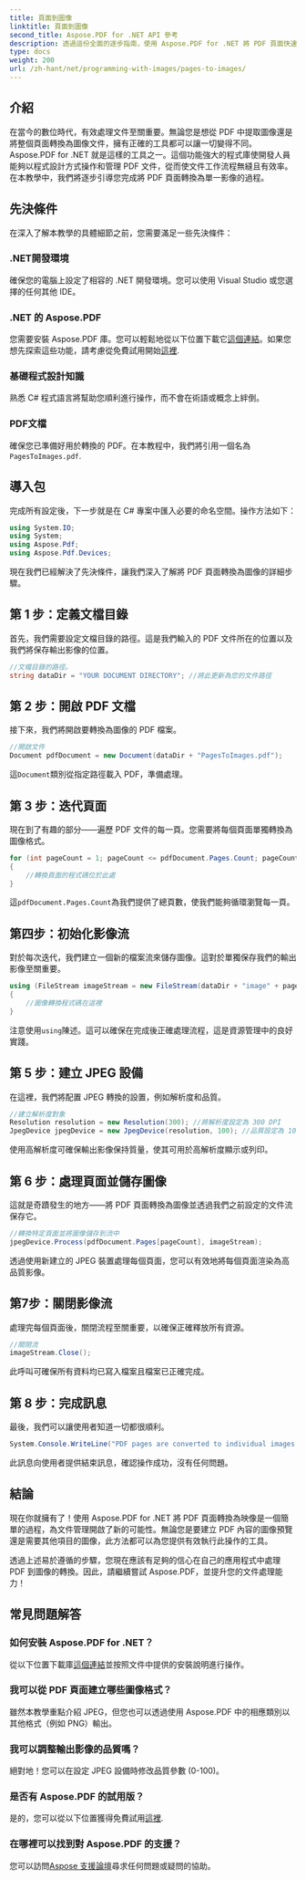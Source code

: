 ```yaml
---
title: 頁面到圖像
linktitle: 頁面到圖像
second_title: Aspose.PDF for .NET API 參考
description: 透過這份全面的逐步指南，使用 Aspose.PDF for .NET 將 PDF 頁面快速轉換為高品質影像。
type: docs
weight: 200
url: /zh-hant/net/programming-with-images/pages-to-images/
---
```

## 介紹

在當今的數位時代，有效處理文件至關重要。無論您是想從 PDF 中提取圖像還是將整個頁面轉換為圖像文件，擁有正確的工具都可以讓一切變得不同。 Aspose.PDF for .NET 就是這樣的工具之一。這個功能強大的程式庫使開發人員能夠以程式設計方式操作和管理 PDF 文件，從而使文件工作流程無縫且有效率。在本教學中，我們將逐步引導您完成將 PDF 頁面轉換為單一影像的過程。

## 先決條件

在深入了解本教學的具體細節之前，您需要滿足一些先決條件：

### .NET開發環境

確保您的電腦上設定了相容的 .NET 開發環境。您可以使用 Visual Studio 或您選擇的任何其他 IDE。

### .NET 的 Aspose.PDF

您需要安裝 Aspose.PDF 庫。您可以輕鬆地從以下位置下載它[這個連結](https://releases.aspose.com/pdf/net/)。如果您想先探索這些功能，請考慮從免費試用開始[這裡](https://releases.aspose.com/).

### 基礎程式設計知識

熟悉 C# 程式語言將幫助您順利進行操作，而不會在術語或概念上絆倒。

### PDF文檔

確保您已準備好用於轉換的 PDF。在本教程中，我們將引用一個名為`PagesToImages.pdf`.

## 導入包

完成所有設定後，下一步就是在 C# 專案中匯入必要的命名空間。操作方法如下：

```csharp
using System.IO;
using System;
using Aspose.Pdf;
using Aspose.Pdf.Devices;
```

現在我們已經解決了先決條件，讓我們深入了解將 PDF 頁面轉換為圖像的詳細步驟。

## 第 1 步：定義文檔目錄

首先，我們需要設定文檔目錄的路徑。這是我們輸入的 PDF 文件所在的位置以及我們將保存輸出影像的位置。

```csharp
//文檔目錄的路徑。
string dataDir = "YOUR DOCUMENT DIRECTORY"; //將此更新為您的文件路徑
```

## 第 2 步：開啟 PDF 文檔

接下來，我們將開啟要轉換為圖像的 PDF 檔案。

```csharp
//開啟文件
Document pdfDocument = new Document(dataDir + "PagesToImages.pdf");
```

這`Document`類別從指定路徑載入 PDF，準備處理。

## 第 3 步：迭代頁面

現在到了有趣的部分——遍歷 PDF 文件的每一頁。您需要將每個頁面單獨轉換為圖像格式。

```csharp
for (int pageCount = 1; pageCount <= pdfDocument.Pages.Count; pageCount++)
{
    //轉換頁面的程式碼位於此處
}
```

這`pdfDocument.Pages.Count`為我們提供了總頁數，使我們能夠循環瀏覽每一頁。

## 第四步：初始化影像流

對於每次迭代，我們建立一個新的檔案流來儲存圖像。這對於單獨保存我們的輸出影像至關重要。

```csharp
using (FileStream imageStream = new FileStream(dataDir + "image" + pageCount + "_out" + ".jpg", FileMode.Create))
{
    //圖像轉換程式碼在這裡
}
```

注意使用`using`陳述。這可以確保在完成後正確處理流程，這是資源管理中的良好實踐。

## 第 5 步：建立 JPEG 設備

在這裡，我們將配置 JPEG 轉換的設置，例如解析度和品質。

```csharp
//建立解析度對象
Resolution resolution = new Resolution(300); //將解析度設定為 300 DPI
JpegDevice jpegDevice = new JpegDevice(resolution, 100); //品質設定為 100
```

使用高解析度可確保輸出影像保持質量，使其可用於高解析度顯示或列印。

## 第 6 步：處理頁面並儲存圖像

這就是奇蹟發生的地方——將 PDF 頁面轉換為圖像並透過我們之前設定的文件流保存它。

```csharp
//轉換特定頁面並將圖像儲存到流中
jpegDevice.Process(pdfDocument.Pages[pageCount], imageStream);
```

透過使用新建立的 JPEG 裝置處理每個頁面，您可以有效地將每個頁面渲染為高品質影像。

## 第7步：關閉影像流

處理完每個頁面後，關閉流程至關重要，以確保正確釋放所有資源。

```csharp
//關閉流
imageStream.Close();
```

此呼叫可確保所有資料均已寫入檔案且檔案已正確完成。

## 第 8 步：完成訊息

最後，我們可以讓使用者知道一切都很順利。

```csharp
System.Console.WriteLine("PDF pages are converted to individual images successfully!");
```

此訊息向使用者提供結束訊息，確認操作成功，沒有任何問題。

## 結論

現在你就擁有了！使用 Aspose.PDF for .NET 將 PDF 頁面轉換為映像是一個簡單的過程，為文件管理開啟了新的可能性。無論您是要建立 PDF 內容的圖像預覽還是需要其他項目的圖像，此方法都可以為您提供有效執行此操作的工具。

透過上述易於遵循的步驟，您現在應該有足夠的信心在自己的應用程式中處理 PDF 到圖像的轉換。因此，請繼續嘗試 Aspose.PDF，並提升您的文件處理能力！

## 常見問題解答

### 如何安裝 Aspose.PDF for .NET？
從以下位置下載庫[這個連結](https://releases.aspose.com/pdf/net/)並按照文件中提供的安裝說明進行操作。

### 我可以從 PDF 頁面建立哪些圖像格式？
雖然本教學重點介紹 JPEG，但您也可以透過使用 Aspose.PDF 中的相應類別以其他格式（例如 PNG）輸出。

### 我可以調整輸出影像的品質嗎？
絕對地！您可以在設定 JPEG 設備時修改品質參數 (0-100)。

### 是否有 Aspose.PDF 的試用版？
是的，您可以從以下位置獲得免費試用[這裡](https://releases.aspose.com/).

### 在哪裡可以找到對 Aspose.PDF 的支援？
您可以訪問[Aspose 支援論壇](https://forum.aspose.com/c/pdf/10)尋求任何問題或疑問的協助。